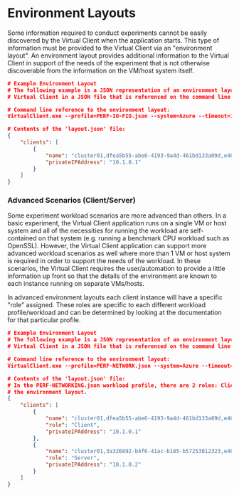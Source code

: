 ﻿---
id: environment-layout
sidebar_position: 1
---

# Environment Layouts
Some information required to conduct experiments cannot be easily discovered by the Virtual Client when the application starts. This type of
information must be provided to the Virtual Client via an "environment layout". An environment layout provides additional information
to the Virtual Client in support of the needs of the experiment that is not otherwise discoverable from the information on the VM/host system
itself.

``` json
# Example Environment Layout
# The following example is a JSON representation of an environment layout. Environment layouts are supplied to the 
# Virtual Client in a JSON file that is referenced on the command line.

# Command line reference to the environment layout:
VirtualClient.exe --profile=PERF-IO-FIO.json --system=Azure --timeout=1440 --layoutPath="C:\any\path\to\layout.json"

# Contents of the 'layout.json' file:
{
    "clients": [
        {
            "name": "cluster01,dfea5b55-abe6-4193-9a4d-461bd133a09d,e46ae74e-0",
            "privateIPAddress": "10.1.0.1"
        }
    ]
}
```

### Advanced Scenarios (Client/Server)
Some experiment workload scenarios are more advanced than others. In a basic experiment, the Virtual Client application runs on a
single VM or host system and all of the necessities for running the workload are self-contained on that system (e.g. running a 
benchmark CPU workload such as OpenSSL). However, the Virtual Client application can support more advanced workload scenarios as
well where more than 1 VM or host system is required in order to support the needs of the workload. In these scenarios, the Virtual
Client requires the user/automation to provide a little information up front so that the details of the environment are known to each 
instance running on separate VMs/hosts.

In advanced environment layouts each client instance will have a specific "role" assigned. These roles are specific to each different
workload profile/workload and can be determined by looking at the documentation for that particular profile.

``` json
# Example Environment Layout
# The following example is a JSON representation of an environment layout. Environment layouts are supplied to the 
# Virtual Client in a JSON file that is referenced on the command line.

# Command line reference to the environment layout:
VirtualClient.exe --profile=PERF-NETWORK.json --system=Azure --timeout=1440 --layoutPath="C:\any\path\to\layout.json"

# Contents of the 'layout.json' file:
# In the PERF-NETWORKING.json workload profile, there are 2 roles: Client and Server. They must be named exactly that in
# the environment layout.
{
    "clients": [
        {
            "name": "cluster01,dfea5b55-abe6-4193-9a4d-461bd133a09d,e46ae74e-0",
            "role": "Client",
            "privateIPAddress": "10.1.0.1"
        },
        {
            "name": "cluster01,3a326892-b4f6-41ac-b185-b57253812323,e46ae74e-1",
            "role": "Server",
            "privateIPAddress": "10.1.0.2"
        }
    ]
}
```
